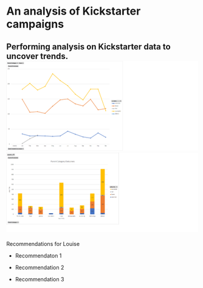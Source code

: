 # An analysis of Kickstarter campaigns 
Performing analysis on Kickstarter data to uncover trends.
![](Pictures/Outcomes%20Based%20on%20Launch%20Date.png)
![](Pictures/Parent%20Category%20Outcomes.png)
---
Recommendations for Louise 
- Recommendaton 1
* Recommendation 2
+ Recommendation 3
